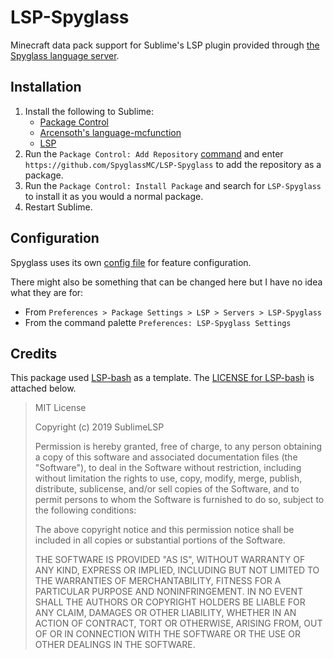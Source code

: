 # LSP-Spyglass

Minecraft data pack support for Sublime's LSP plugin provided through [the Spyglass language server](https://spyglassmc.com).

## Installation

1. Install the following to Sublime:
	- [Package Control](https://packagecontrol.io/installation)
	- [Arcensoth's language-mcfunction](https://github.com/Arcensoth/language-mcfunction#installing-the-sublimetext-package)
	- [LSP](https://packagecontrol.io/packages/LSP)
2. Run the `Package Control: Add Repository` [command](https://packagecontrol.io/docs/usage) and enter `https://github.com/SpyglassMC/LSP-Spyglass` to add the repository as a package.
3. Run the `Package Control: Install Package` and search for `LSP-Spyglass` to install it as you would a normal package.
4. Restart Sublime.

## Configuration

Spyglass uses its own [config file](https://spyglassmc.com/user/config.html) for feature configuration.

There might also be something that can be changed here but I have no idea what they are for:

- From `Preferences > Package Settings > LSP > Servers > LSP-Spyglass`
- From the command palette `Preferences: LSP-Spyglass Settings`

## Credits

This package used [LSP-bash](https://github.com/sublimelsp/LSP-bash) as a template. The [LICENSE for LSP-bash](https://github.com/sublimelsp/LSP-bash/blob/master/LICENSE) is attached below.

> MIT License
> 
> Copyright (c) 2019 SublimeLSP
> 
> Permission is hereby granted, free of charge, to any person obtaining a copy
> of this software and associated documentation files (the "Software"), to deal
> in the Software without restriction, including without limitation the rights
> to use, copy, modify, merge, publish, distribute, sublicense, and/or sell
> copies of the Software, and to permit persons to whom the Software is
> furnished to do so, subject to the following conditions:
> 
> The above copyright notice and this permission notice shall be included in all
> copies or substantial portions of the Software.
> 
> THE SOFTWARE IS PROVIDED "AS IS", WITHOUT WARRANTY OF ANY KIND, EXPRESS OR
> IMPLIED, INCLUDING BUT NOT LIMITED TO THE WARRANTIES OF MERCHANTABILITY,
> FITNESS FOR A PARTICULAR PURPOSE AND NONINFRINGEMENT. IN NO EVENT SHALL THE
> AUTHORS OR COPYRIGHT HOLDERS BE LIABLE FOR ANY CLAIM, DAMAGES OR OTHER
> LIABILITY, WHETHER IN AN ACTION OF CONTRACT, TORT OR OTHERWISE, ARISING FROM,
> OUT OF OR IN CONNECTION WITH THE SOFTWARE OR THE USE OR OTHER DEALINGS IN THE
> SOFTWARE.
